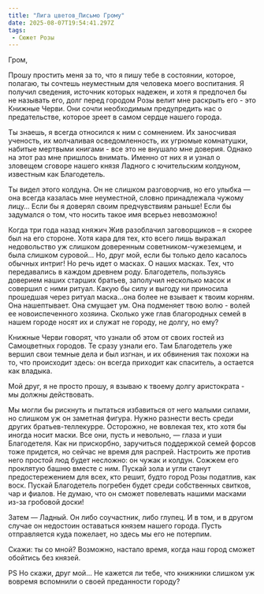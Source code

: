 ```yaml
---
title: "Лига цветов_Письмо Грому"
date: 2025-08-07T19:54:41.297Z
tags:
 - Сюжет Розы
---
```


Гром,

Прошу простить меня за то, что я пишу тебе в состоянии, которое,
полагаю, ты сочтешь неуместным для человека моего воспитания. Я получил
сведения, источник которых надежен, и хотя я предпочел бы не называть
его, долг перед городом Розы велит мне раскрыть его - это Книжные Черви.
Они сочли необходимым предупредить нас о предательстве, которое зреет в
самом сердце нашего города.

Ты знаешь, я всегда относился к ним с сомнением. Их заносчивая ученость,
их молчаливая осведомленность, их угрюмые комнатушки, набитые мертвыми
книгами - все это не внушало мне доверия. Однако на этот раз мне
пришлось внимать. Именно от них я и узнал о зловещем сговоре нашего
князя Ладного с ючительским колдуном, известным как Благодетель.

Ты видел этого колдуна. Он не слишком разговорчив, но его улыбка — она
всегда казалась мне неуместной, словно принадлежала чужому лицу… Если бы
я доверял своим предчувствиям раньше! Если бы задумался о том, что
носить такое имя всерьез невозможно!

Когда три года назад княжич Жив разоблачил заговорщиков – я скорее был
на его стороне. Хотя кара для тех, кто всего лишь выражал недовольство
уж слишком доверенным советником-чужеземцем, и была слишком суровой… Но,
друг мой, если бы только дело касалось обычных интриг! Но речь идет о
масках. О наших масках. Тех, что передавались в каждом древнем роду.
Благодетель, пользуясь доверием наших старших братьев, заполучил
несколько масок и совершил с ними ритуал. Какую бы силу и выгоду ни
приносила прошедшая через ритуал маска…она более не взывает к твоим
корням. Она нашептывает. Она смущает ум. Она подменяет твою волю - волей
ее новоиспеченного хозяина. Сколько уже глав благородных семей в нашем
городе носят их и служат не городу, не долгу, но ему?

Книжные Черви говорят, что узнали об этом от своих гостей из Самоцветных
городов. Те сразу узнали его. Там Благодетель уже вершил свои темные
дела и был изгнан, и их обвинения так похожи на то, что происходит
здесь: он всегда приходит как спаситель, а остается как владыка.

Мой друг, я не просто прошу, я взываю к твоему долгу аристократа - мы
должны действовать.

Мы могли бы рискнуть и пытаться избавиться от него малыми силами, но
слишком уж он заметная фигура. Нужно разнести весть среди других
братьев-теллекурре. Осторожно, не вовлекая тех, кто хотя бы иногда носит
маски. Все они, пусть и невольно, — глаза и уши Благодетеля. Как ни
прискорбно, заручиться поддержкой семей форсов тоже придется, но сейчас
не время для распрей. Настроить же против него простой люд будет
несложно: он чужак и колдун. Сожжем его проклятую башню вместе с ним.
Пускай зола и угли станут предостережением для всех, кто решит, будто
город Розы податлив, как воск. Пускай Благодетель погребен будет среди
собственных свитков, чар и фиалов. Не думаю, что он сможет повелевать
нашими масками из-за гробовой доски!

Затем — Ладный. Он либо соучастник, либо глупец. И в том, и в другом
случае он недостоин оставаться князем нашего города. Пусть отправляется
куда пожелает, но здесь мы его не потерпим.

Скажи: ты со мной? Возможно, настало время, когда наш город сможет
обойтись без князей.

PS Но скажи, друг мой… Не кажется ли тебе, что книжники слишком уж
вовремя вспомнили о своей преданности городу?
